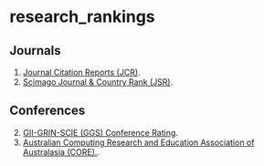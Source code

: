 # research_rankings

## Journals
1. [Journal Citation Reports (JCR)](https://jcr.clarivate.com/).
2. [Scimago Journal & Country Rank (JSR)](https://www.scimagojr.com/).

## Conferences
2. [GII-GRIN-SCIE (GGS) Conference Rating](http://gii-grin-scie-rating.scie.es/).
3. [Australian Computing Research and Education Association of Australasia (CORE).](http://portal.core.edu.au/conf-ranks/).

